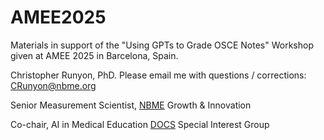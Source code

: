 # AMEE2025

Materials in support of the "Using GPTs to Grade OSCE Notes" Workshop given at AMEE 2025 in Barcelona, Spain.

Christopher Runyon, PhD. Please email me with questions / corrections: [CRunyon@nbme.org](mailto:CRunyon@nbme.org)

Senior Measurement Scientist, [NBME](https://www.nbme.org/) Growth & Innovation

Co-chair, AI in Medical Education [DOCS](https://www.directorsofclinicalskillseducation.org/) Special Interest Group
